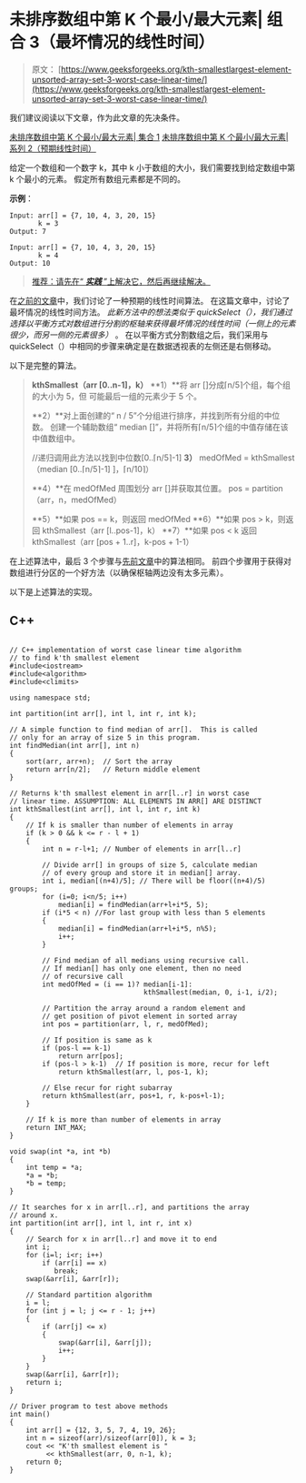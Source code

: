 # 未排序数组中第 K 个最小/最大元素| 组合 3（最坏情况的线性时间）

> 原文： [https://www.geeksforgeeks.org/kth-smallestlargest-element-unsorted-array-set-3-worst-case-linear-time/](https://www.geeksforgeeks.org/kth-smallestlargest-element-unsorted-array-set-3-worst-case-linear-time/)

我们建议阅读以下文章，作为此文章的先决条件。

[未排序数组中第 K 个最小/最大元素| 集合 1](https://www.geeksforgeeks.org/kth-smallestlargest-element-unsorted-array/)
[未排序数组中第 K 个最小/最大元素| 系列 2（预期线性时间）](https://www.geeksforgeeks.org/kth-smallestlargest-element-unsorted-array-set-2-expected-linear-time/)

给定一个数组和一个数字 k，其中 k 小于数组的大小，我们需要找到给定数组中第 k 个最小的元素。 假定所有数组元素都是不同的。

**示例**：

```
Input: arr[] = {7, 10, 4, 3, 20, 15}
       k = 3
Output: 7

Input: arr[] = {7, 10, 4, 3, 20, 15}
       k = 4
Output: 10
```

> [推荐：请先在“ ***实践*** ”上解决它，然后再继续解决。](https://practice.geeksforgeeks.org/problems/kth-smallest-element/0)

在[之前的文章](https://www.geeksforgeeks.org/kth-smallestlargest-element-unsorted-array-set-2-expected-linear-time/)中，我们讨论了一种预期的线性时间算法。 在这篇文章中，讨论了最坏情况的线性时间方法。 *此新方法中的想法类似于 quickSelect（），我们通过选择以平衡方式对数组进行分割的枢轴来获得最坏情况的线性时间（一侧上的元素很少，而另一侧的元素很多）* 。 在以平衡方式分割数组之后，我们采用与 quickSelect（）中相同的步骤来确定是在数据透视表的左侧还是右侧移动。

以下是完整的算法。

> **kthSmallest（arr [0..n-1]，k）**
> **1）**将 arr []分成⌈n/5⌉个组，每个组的大小为 5，但 可能最后一组的元素少于 5 个。
> 
> **2）**对上面创建的“ n / 5”个分组进行排序，并找到所有分组的中位数。 创建一个辅助数组“ median []”，并将所有⌈n/5⌉个组的中值存储在该中值数组中。
> 
> //递归调用此方法以找到中位数[0..⌈n/5⌉-1]
> **3）** medOfMed = kthSmallest（median [0..⌈n/5⌉-1] ]，⌈n/10⌉）
> 
> **4）**在 medOfMed 周围划分 arr []并获取其位置。
> pos = partition（arr，n，medOfMed）
> 
> **5）**如果 pos == k，则返回 medOfMed
> **6）**如果 pos > k，则返回 kthSmallest（arr [l..pos-1]，k）
> **7）**如果 pos < k 返回 kthSmallest（arr [pos + 1..r]，k-pos + 1-1）

在上述算法中，最后 3 个步骤与[先前文章](https://www.geeksforgeeks.org/kth-smallestlargest-element-unsorted-array-set-2-expected-linear-time/)中的算法相同。 前四个步骤用于获得对数组进行分区的一个好方法（以确保枢轴两边没有太多元素）。

以下是上述算法的实现。

## C++ 

```

// C++ implementation of worst case linear time algorithm 
// to find k'th smallest element 
#include<iostream> 
#include<algorithm> 
#include<climits> 

using namespace std; 

int partition(int arr[], int l, int r, int k); 

// A simple function to find median of arr[].  This is called 
// only for an array of size 5 in this program. 
int findMedian(int arr[], int n) 
{ 
    sort(arr, arr+n);  // Sort the array 
    return arr[n/2];   // Return middle element 
} 

// Returns k'th smallest element in arr[l..r] in worst case 
// linear time. ASSUMPTION: ALL ELEMENTS IN ARR[] ARE DISTINCT 
int kthSmallest(int arr[], int l, int r, int k) 
{ 
    // If k is smaller than number of elements in array 
    if (k > 0 && k <= r - l + 1) 
    { 
        int n = r-l+1; // Number of elements in arr[l..r] 

        // Divide arr[] in groups of size 5, calculate median 
        // of every group and store it in median[] array. 
        int i, median[(n+4)/5]; // There will be floor((n+4)/5) groups; 
        for (i=0; i<n/5; i++) 
            median[i] = findMedian(arr+l+i*5, 5); 
        if (i*5 < n) //For last group with less than 5 elements 
        { 
            median[i] = findMedian(arr+l+i*5, n%5);  
            i++; 
        }     

        // Find median of all medians using recursive call. 
        // If median[] has only one element, then no need 
        // of recursive call 
        int medOfMed = (i == 1)? median[i-1]: 
                                 kthSmallest(median, 0, i-1, i/2); 

        // Partition the array around a random element and 
        // get position of pivot element in sorted array 
        int pos = partition(arr, l, r, medOfMed); 

        // If position is same as k 
        if (pos-l == k-1) 
            return arr[pos]; 
        if (pos-l > k-1)  // If position is more, recur for left 
            return kthSmallest(arr, l, pos-1, k); 

        // Else recur for right subarray 
        return kthSmallest(arr, pos+1, r, k-pos+l-1); 
    } 

    // If k is more than number of elements in array 
    return INT_MAX; 
} 

void swap(int *a, int *b) 
{ 
    int temp = *a; 
    *a = *b; 
    *b = temp; 
} 

// It searches for x in arr[l..r], and partitions the array  
// around x. 
int partition(int arr[], int l, int r, int x) 
{ 
    // Search for x in arr[l..r] and move it to end 
    int i; 
    for (i=l; i<r; i++) 
        if (arr[i] == x) 
           break; 
    swap(&arr[i], &arr[r]); 

    // Standard partition algorithm 
    i = l; 
    for (int j = l; j <= r - 1; j++) 
    { 
        if (arr[j] <= x) 
        { 
            swap(&arr[i], &arr[j]); 
            i++; 
        } 
    } 
    swap(&arr[i], &arr[r]); 
    return i; 
} 

// Driver program to test above methods 
int main() 
{ 
    int arr[] = {12, 3, 5, 7, 4, 19, 26}; 
    int n = sizeof(arr)/sizeof(arr[0]), k = 3; 
    cout << "K'th smallest element is "
         << kthSmallest(arr, 0, n-1, k); 
    return 0; 
} 

```